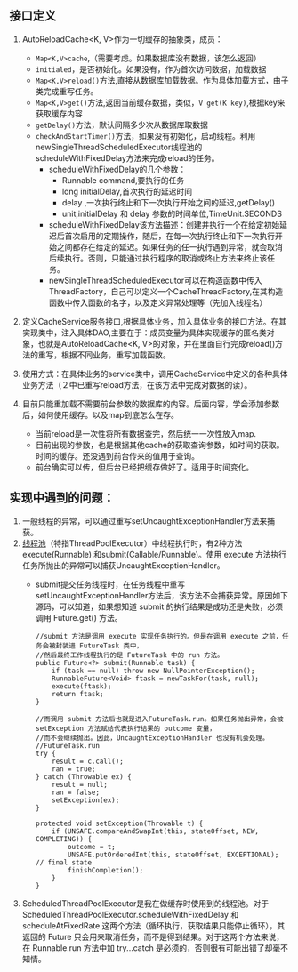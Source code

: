## 接口定义
1. AutoReloadCache<K, V>作为一切缓存的抽象类，成员：
   - `Map<K,V>cache`,（需要考虑。如果数据库没有数据，该怎么返回）
   - `initialed`，是否初始化。如果没有，作为首次访问数据，加载数据
   - `Map<K,V>reload()`方法,直接从数据库加载数据。作为具体加载方式，由子类完成重写任务。
   - `Map<K,V>get()`方法,返回当前缓存数据，类似，`V get(K key)`,根据key来获取缓存内容
   - `getDelay()`方法，默认间隔多少次从数据库取数据
   - `checkAndStartTimer()`方法，如果没有初始化，启动线程。利用newSingleThreadScheduledExecutor线程池的scheduleWithFixedDelay方法来完成reload的任务。
      - scheduleWithFixedDelay的几个参数：
        - Runnable command,要执行的任务
        - long initialDelay,首次执行的延迟时间
        - delay ,一次执行终止和下一次执行开始之间的延迟,getDelay()
        - unit,initialDelay 和 delay 参数的时间单位,TimeUnit.SECONDS
      - scheduleWithFixedDelay该方法描述：创建并执行一个在给定初始延迟后首次启用的定期操作，随后，在每一次执行终止和下一次执行开始之间都存在给定的延迟。如果任务的任一执行遇到异常，就会取消后续执行。否则，只能通过执行程序的取消或终止方法来终止该任务。
      - newSingleThreadScheduledExecutor可以在构造函数中传入ThreadFactory，自己可以定义一个CacheThreadFactory,在其构造函数中传入函数的名字，以及定义异常处理等（先加入线程名）
      
2. 定义CacheService服务接口,根据具体业务，加入具体业务的接口方法。在其实现类中，注入具体DAO,主要在于：成员变量为具体实现缓存的匿名类对象，也就是AutoReloadCache<K, V>的对象，并在里面自行完成reload()方法的重写，根据不同业务，重写加载函数。
3. 使用方式：在具体业务的service类中，调用CacheService中定义的各种具体业务方法（２中已重写reload方法，在该方法中完成对数据的读）。
4. 目前只能重加载不需要前台参数的数据库的内容。后面内容，学会添加参数后，如何使用缓存。以及map到底怎么在存。
   - 当前reload是一次性将所有数据查完，然后统一一次性放入map.
   - 目前出现的参数，也是根据其他cache的获取查询参数，如时间的获取。时间的缓存。还没遇到前台传来的值用于查询。
   - 前台确实可以传，但后台已经把缓存做好了。适用于时间变化。


## 实现中遇到的问题：
1. 一般线程的异常，可以通过重写setUncaughtExceptionHandler方法来捕获。
2. [线程池](https://www.jianshu.com/p/281958d20b04)（特指ThreadPoolExecutor）中线程执行时，有2种方法execute(Runnable) 和submit(Callable/Runnable)。使用 execute 方法执行任务所抛出的异常可以捕获UncaughtExceptionHandler。
   - submit提交任务线程时，在任务线程中重写setUncaughtExceptionHandler方法后，该方法不会捕获异常。原因如下源码，可以知道，如果想知道 submit 的执行结果是成功还是失败，必须调用 Future.get() 方法。
   
         //submit 方法是调用 execute 实现任务执行的。但是在调用 execute 之前，任务会被封装进 FutureTask 类中，
         //然后最终工作线程执行的是 FutureTask 中的 run 方法。
         public Future<?> submit(Runnable task) {
             if (task == null) throw new NullPointerException();
             RunnableFuture<Void> ftask = newTaskFor(task, null);
             execute(ftask);
             return ftask;
         }
         
         //而调用 submit 方法后也就是进入FutureTask.run。如果任务抛出异常，会被 setException 方法赋给代表执行结果的 outcome 变量，
         //而不会继续抛出。因此，UncaughtExceptionHandler 也没有机会处理。
         //FutureTask.run
         try {
             result = c.call();
             ran = true;
         } catch (Throwable ex) {
             result = null;
             ran = false;
             setException(ex);
         }

         protected void setException(Throwable t) {
             if (UNSAFE.compareAndSwapInt(this, stateOffset, NEW, COMPLETING)) {
                 outcome = t;
                 UNSAFE.putOrderedInt(this, stateOffset, EXCEPTIONAL); // final state
                 finishCompletion();
             }
         }
3. ScheduledThreadPoolExecutor是我在做缓存时使用到的线程池。对于 ScheduledThreadPoolExecutor.scheduleWithFixedDelay 和 scheduleAtFixedRate 这两个方法（循环执行，获取结果只能停止循环），其返回的 Future 只会用来取消任务，而不是得到结果。对于这两个方法来说，在 Runnable.run 方法中加 try...catch 是必须的，否则很有可能出错了却毫不知情。 
